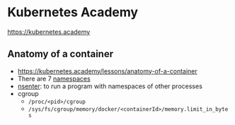 # Kubernetes Academy
https://kubernetes.academy


## Anatomy of a container
* https://kubernetes.academy/lessons/anatomy-of-a-container
* There are 7 [namespaces](https://en.wikipedia.org/wiki/Linux_namespaces)
* [nsenter](http://man7.org/linux/man-pages/man1/nsenter.1.html): to run a program with namespaces of other processes
* cgroup
  - `/proc/<pid>/cgroup`
  - `/sys/fs/cgroup/memory/docker/<containerId>/memory.limit_in_bytes`
